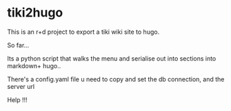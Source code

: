 # tiki2hugo

This is an r+d project to export a tiki wiki site to hugo.


So far...

Its a python script that walks the menu
and serialise out into sections into markdown+ hugo..


There's a config.yaml file u need to copy
and set the db connection, and the server url

Help !!!


